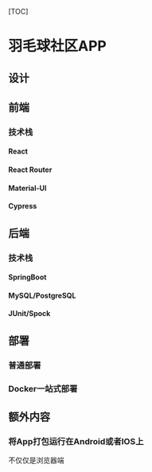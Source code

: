[TOC]

# 羽毛球社区APP

## 设计

## 前端

### 技术栈

#### React

#### React Router

#### Material-UI

#### Cypress

## 后端

### 技术栈

#### SpringBoot

#### MySQL/PostgreSQL

#### JUnit/Spock

## 部署

### 普通部署

### Docker一站式部署

## 额外内容

### 将App打包运行在Android或者IOS上

不仅仅是浏览器端

